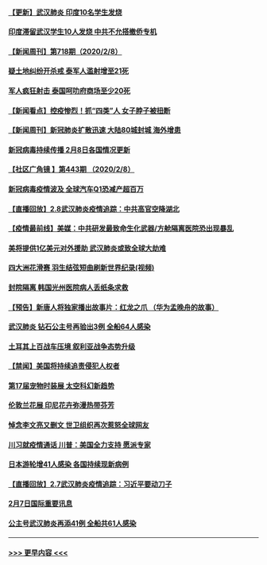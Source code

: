 #### [【更新】武汉肺炎 印度10名学生发烧](../pages/prog202/a102770740.md?t=02091055) 
#### [印度滞留武汉学生10人发烧 中共不允搭撤侨专机](../pages/prog202/a102772946.md?t=02091055) 
#### [【新闻周刊】第718期（2020/2/8）](../pages/prog202/a102772921.md?t=02091055) 
#### [疑土地纠纷开杀戒 泰军人滥射增至21死](../pages/prog202/a102772913.md?t=02091055) 
#### [军人疯狂射击 泰国呵叻府商场至少20死](../pages/prog202/a102772833.md?t=02091055) 
#### [【新闻看点】控疫惨烈！抓“四类”人 女子脖子被扭断](../pages/prog202/a102772896.md?t=02091055) 
#### [【新闻周刊】新冠肺炎扩散迅速 大陆80城封城 海外增患](../pages/prog202/a102772852.md?t=02091055) 
#### [新冠病毒持续传播 2月8日各国情况更新](../pages/prog202/a102772826.md?t=02091055) 
#### [【社区广角镜  】第443期  （2020/2/8）](../pages/prog202/a102772736.md?t=02091055) 
#### [新冠病毒疫情波及 全球汽车Q1恐减产超百万](../pages/prog202/a102772695.md?t=02091055) 
#### [【直播回放】2.8武汉肺炎疫情追踪：中共高官空降湖北](../pages/prog202/a102772618.md?t=02091055) 
#### [【疫情最前线】美媒：中共研发最致命生化武器/方舱隔离医院恐出现暴乱](../pages/prog202/a102772439.md?t=02091055) 
#### [美将提供1亿美元对外援助 武汉肺炎或致全球大劫难](../pages/prog202/a102772361.md?t=02091055) 
#### [四大洲花滑赛 羽生结弦短曲刷新世界纪录(视频)](../pages/prog202/a102772341.md?t=02091055) 
#### [封院隔离 韩国光州医院病人丢纸条求救](../pages/prog202/a102772282.md?t=02091055) 
#### [【预告】新唐人将独家播出故事片：红龙之爪 （华为孟晚舟的故事）](../pages/prog202/a102767728.md?t=02091055) 
#### [武汉肺炎 钻石公主号再验出3例 全船64人感染](../pages/prog202/a102771726.md?t=02091055) 
#### [土耳其上百战车压境 叙利亚战争态势升级](../pages/prog202/a102772132.md?t=02091055) 
#### [【禁闻】美国将持续追责侵犯人权者](../pages/prog202/a102772042.md?t=02091055) 
#### [第17届宠物时装展 太空科幻新趋势](../pages/prog202/a102772033.md?t=02091055) 
#### [伦敦兰花展 印尼花卉弥漫热带芬芳](../pages/prog202/a102772026.md?t=02091055) 
#### [悼念李文亮又删文 世卫组织再次惹怒全球网友](../pages/prog202/a102771968.md?t=02091055) 
#### [川习就疫情通话 川普：美国全力支持 愿派专家](../pages/prog202/a102771930.md?t=02091055) 
#### [日本游轮增41人感染 各国持续现新病例](../pages/prog202/a102771912.md?t=02091055) 
#### [【直播回放】2.7武汉肺炎疫情追踪：习近平要动刀子](../pages/prog202/a102771649.md?t=02091055) 
#### [2月7日国际重要讯息](../pages/prog202/a102771747.md?t=02091055) 
#### [公主号武汉肺炎再添41例 全船共61人感染](../pages/prog202/a102771703.md?t=02091055) 

----
#### [ >>> 更早内容 <<< ](../indexes/prog202-earlier.md)
